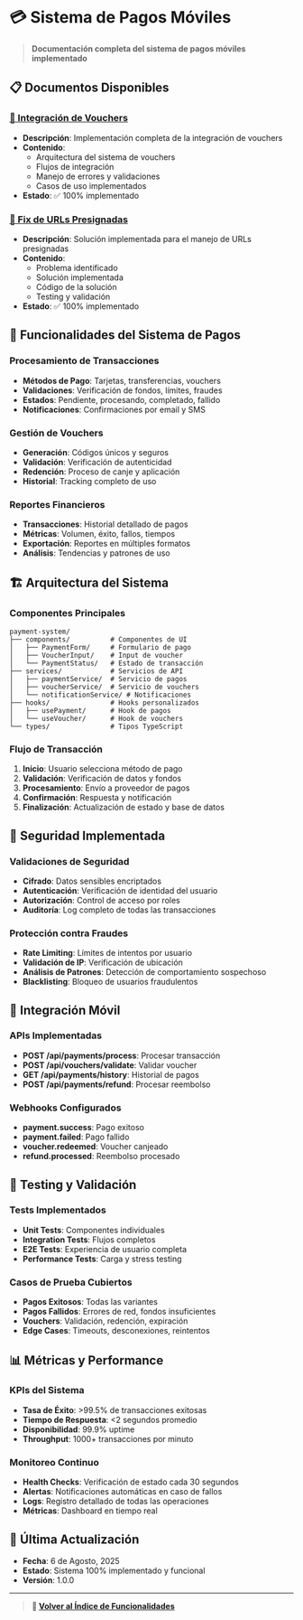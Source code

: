 # 💳 Sistema de Pagos Móviles

> **Documentación completa del sistema de pagos móviles implementado**

## 📋 **Documentos Disponibles**

### [🔗 Integración de Vouchers](VOUCHER_INTEGRATION.md)
- **Descripción**: Implementación completa de la integración de vouchers
- **Contenido**: 
  - Arquitectura del sistema de vouchers
  - Flujos de integración
  - Manejo de errores y validaciones
  - Casos de uso implementados
- **Estado**: ✅ 100% implementado

### [🔧 Fix de URLs Presignadas](VOUCHER_PRESIGNED_URL_FIX.md)
- **Descripción**: Solución implementada para el manejo de URLs presignadas
- **Contenido**:
  - Problema identificado
  - Solución implementada
  - Código de la solución
  - Testing y validación
- **Estado**: ✅ 100% implementado

## 🎯 **Funcionalidades del Sistema de Pagos**

### **Procesamiento de Transacciones**
- **Métodos de Pago**: Tarjetas, transferencias, vouchers
- **Validaciones**: Verificación de fondos, límites, fraudes
- **Estados**: Pendiente, procesando, completado, fallido
- **Notificaciones**: Confirmaciones por email y SMS

### **Gestión de Vouchers**
- **Generación**: Códigos únicos y seguros
- **Validación**: Verificación de autenticidad
- **Redención**: Proceso de canje y aplicación
- **Historial**: Tracking completo de uso

### **Reportes Financieros**
- **Transacciones**: Historial detallado de pagos
- **Métricas**: Volumen, éxito, fallos, tiempos
- **Exportación**: Reportes en múltiples formatos
- **Análisis**: Tendencias y patrones de uso

## 🏗️ **Arquitectura del Sistema**

### **Componentes Principales**
```
payment-system/
├── components/          # Componentes de UI
│   ├── PaymentForm/     # Formulario de pago
│   ├── VoucherInput/    # Input de voucher
│   └── PaymentStatus/   # Estado de transacción
├── services/            # Servicios de API
│   ├── paymentService/  # Servicio de pagos
│   ├── voucherService/  # Servicio de vouchers
│   └── notificationService/ # Notificaciones
├── hooks/               # Hooks personalizados
│   ├── usePayment/      # Hook de pagos
│   └── useVoucher/      # Hook de vouchers
└── types/               # Tipos TypeScript
```

### **Flujo de Transacción**
1. **Inicio**: Usuario selecciona método de pago
2. **Validación**: Verificación de datos y fondos
3. **Procesamiento**: Envío a proveedor de pagos
4. **Confirmación**: Respuesta y notificación
5. **Finalización**: Actualización de estado y base de datos

## 🔐 **Seguridad Implementada**

### **Validaciones de Seguridad**
- **Cifrado**: Datos sensibles encriptados
- **Autenticación**: Verificación de identidad del usuario
- **Autorización**: Control de acceso por roles
- **Auditoría**: Log completo de todas las transacciones

### **Protección contra Fraudes**
- **Rate Limiting**: Límites de intentos por usuario
- **Validación de IP**: Verificación de ubicación
- **Análisis de Patrones**: Detección de comportamiento sospechoso
- **Blacklisting**: Bloqueo de usuarios fraudulentos

## 📱 **Integración Móvil**

### **APIs Implementadas**
- **POST /api/payments/process**: Procesar transacción
- **POST /api/vouchers/validate**: Validar voucher
- **GET /api/payments/history**: Historial de pagos
- **POST /api/payments/refund**: Procesar reembolso

### **Webhooks Configurados**
- **payment.success**: Pago exitoso
- **payment.failed**: Pago fallido
- **voucher.redeemed**: Voucher canjeado
- **refund.processed**: Reembolso procesado

## 🧪 **Testing y Validación**

### **Tests Implementados**
- **Unit Tests**: Componentes individuales
- **Integration Tests**: Flujos completos
- **E2E Tests**: Experiencia de usuario completa
- **Performance Tests**: Carga y stress testing

### **Casos de Prueba Cubiertos**
- **Pagos Exitosos**: Todas las variantes
- **Pagos Fallidos**: Errores de red, fondos insuficientes
- **Vouchers**: Validación, redención, expiración
- **Edge Cases**: Timeouts, desconexiones, reintentos

## 📊 **Métricas y Performance**

### **KPIs del Sistema**
- **Tasa de Éxito**: >99.5% de transacciones exitosas
- **Tiempo de Respuesta**: <2 segundos promedio
- **Disponibilidad**: 99.9% uptime
- **Throughput**: 1000+ transacciones por minuto

### **Monitoreo Continuo**
- **Health Checks**: Verificación de estado cada 30 segundos
- **Alertas**: Notificaciones automáticas en caso de fallos
- **Logs**: Registro detallado de todas las operaciones
- **Métricas**: Dashboard en tiempo real

## 🔄 **Última Actualización**

- **Fecha**: 6 de Agosto, 2025
- **Estado**: Sistema 100% implementado y funcional
- **Versión**: 1.0.0

---

> **📖 [Volver al Índice de Funcionalidades](../README.md)**

